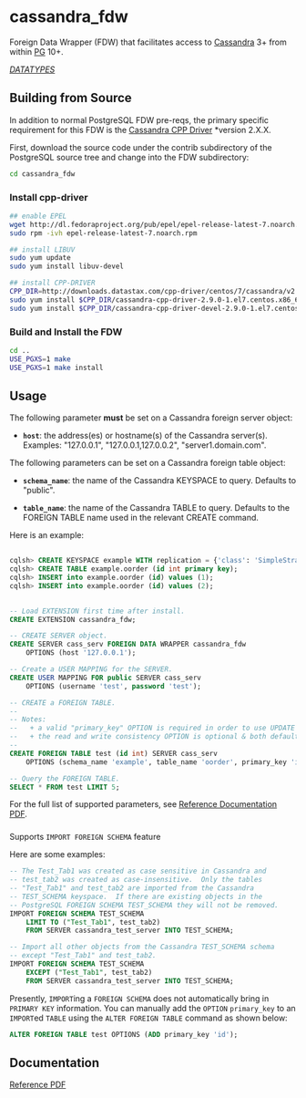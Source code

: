 cassandra_fdw
=============

Foreign Data Wrapper (FDW) that facilitates access to
[Cassandra](http://cassandra.apache.org/) 3+  from within
[PG](http://www.postgresql.org/) 10+.

[*DATATYPES*](DATATYPES.md)


## Building from Source ##

In addition to normal PostgreSQL FDW pre-reqs, the primary specific
requirement for this FDW is the
[Cassandra CPP Driver](https://github.com/datastax/cpp-driver) *version
2.X.X.

First, download the source code under the contrib subdirectory of the
PostgreSQL source tree and change into the FDW subdirectory:

```sh
cd cassandra_fdw
```

### Install cpp-driver ###
```sh
## enable EPEL
wget http://dl.fedoraproject.org/pub/epel/epel-release-latest-7.noarch.rpm
sudo rpm -ivh epel-release-latest-7.noarch.rpm 

## install LIBUV
sudo yum update
sudo yum install libuv-devel

## install CPP-DRIVER
CPP_DIR=http://downloads.datastax.com/cpp-driver/centos/7/cassandra/v2.9.0
sudo yum install $CPP_DIR/cassandra-cpp-driver-2.9.0-1.el7.centos.x86_64.rpm
sudo yum install $CPP_DIR/cassandra-cpp-driver-devel-2.9.0-1.el7.centos.x86_64.rpm
```

### Build and Install the FDW ###

```sh
cd ..
USE_PGXS=1 make
USE_PGXS=1 make install
```

## Usage ##

The following parameter **must** be set on a Cassandra foreign server
object:

  * **`host`**: the address(es) or hostname(s) of the Cassandra server(s).
                Examples: "127.0.0.1", "127.0.0.1,127.0.0.2", "server1.domain.com".

The following parameters can be set on a Cassandra foreign table object:

  * **`schema_name`**: the name of the Cassandra KEYSPACE to query.
    Defaults to "public".

  * **`table_name`**: the name of the Cassandra TABLE to query.
    Defaults to the FOREIGN TABLE name used in the relevant CREATE command.

Here is an example:

```sql
  
cqlsh> CREATE KEYSPACE example WITH replication = {'class': 'SimpleStrategy', 'replication_factor' : 1};
cqlsh> CREATE TABLE example.oorder (id int primary key);
cqlsh> INSERT into example.oorder (id) values (1);
cqlsh> INSERT into example.oorder (id) values (2);
  
```


```sql
-- Load EXTENSION first time after install.
CREATE EXTENSION cassandra_fdw;

-- CREATE SERVER object.
CREATE SERVER cass_serv FOREIGN DATA WRAPPER cassandra_fdw
    OPTIONS (host '127.0.0.1');

-- Create a USER MAPPING for the SERVER.
CREATE USER MAPPING FOR public SERVER cass_serv
    OPTIONS (username 'test', password 'test');

-- CREATE a FOREIGN TABLE.
--
-- Notes:
--   + a valid "primary_key" OPTION is required in order to use UPDATE or DELETE support.
--   + the read and write consistency OPTION is optional & both default to LOCAL_ONE
--
CREATE FOREIGN TABLE test (id int) SERVER cass_serv
    OPTIONS (schema_name 'example', table_name 'oorder', primary_key 'id', read_consistency 'ALL', write_consistency 'ALL');

-- Query the FOREIGN TABLE.
SELECT * FROM test LIMIT 5;
```

For the full list of supported parameters, see [Reference Documentation PDF](doc.pdf).

###

Supports `IMPORT FOREIGN SCHEMA` feature

Here are some examples:

```sql
-- The Test_Tab1 was created as case sensitive in Cassandra and
-- test_tab2 was created as case-insensitive.  Only the tables
-- "Test_Tab1" and test_tab2 are imported from the Cassandra
-- TEST_SCHEMA keyspace.  If there are existing objects in the
-- PostgreSQL FOREIGN SCHEMA TEST_SCHEMA they will not be removed.
IMPORT FOREIGN SCHEMA TEST_SCHEMA
    LIMIT TO ("Test_Tab1", test_tab2)
    FROM SERVER cassandra_test_server INTO TEST_SCHEMA;

-- Import all other objects from the Cassandra TEST_SCHEMA schema
-- except "Test_Tab1" and test_tab2.
IMPORT FOREIGN SCHEMA TEST_SCHEMA
    EXCEPT ("Test_Tab1", test_tab2)
    FROM SERVER cassandra_test_server INTO TEST_SCHEMA;
```

Presently, `IMPORT`ing a `FOREIGN SCHEMA` does not automatically bring
in `PRIMARY KEY` information.  You can manually add the `OPTION`
`primary_key` to an `IMPORT`ed `TABLE` using the `ALTER FOREIGN TABLE`
command as shown below:

```sql
ALTER FOREIGN TABLE test OPTIONS (ADD primary_key 'id');
```

## Documentation ##

[Reference PDF](doc.pdf)
